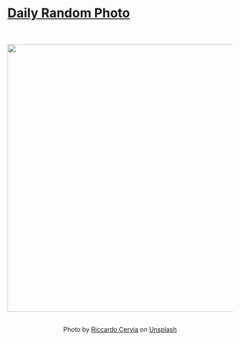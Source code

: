 # [Daily Random Photo](https://www.dailyrandomphoto.com/)

<div align="center">
  <br>
  <br>
  <a href="https://www.dailyrandomphoto.com/p/2023/2023-04-19/"><img src="https://images.unsplash.com/photo-1681210744266-c6a23b8ed176?crop=entropy&cs=tinysrgb&fit=max&fm=jpg&ixid=Mnw3NzUwOHwwfDF8cmFuZG9tfHx8fHx8fHx8MTY4MTg2NDMzNg&ixlib=rb-4.0.3&q=80&w=1080" width="600px"></a>
  <br>
  <br>
  <p class="has-text-grey">Photo by <a href="https://unsplash.com/@riccardocervia?utm_source=Daily%20Random%20Photo&amp;utm_medium=referral" target="_blank" rel="noopener noreferrer">Riccardo Cervia</a> on <a href="https://unsplash.com/photos/1e_ciLqqTV0?utm_source=Daily%20Random%20Photo&amp;utm_medium=referral" target="_blank" rel="noopener noreferrer">Unsplash</a></p>
</div>
